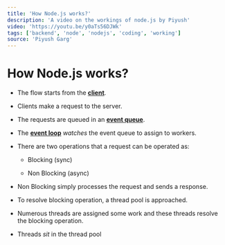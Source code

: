 ```yaml
---
title: 'How Node.js works?'
description: 'A video on the workings of node.js by Piyush'
video: 'https://youtu.be/y0aTs56DJWk'
tags: ['backend', 'node', 'nodejs', 'coding', 'working']
source: 'Piyush Garg'
---
```


# How Node.js works?

- The flow starts from the <u>**client**</u>.

- Clients make a request to the server.

- The requests are queued in an <u>**event queue**</u>.

- The <u>**event loop**</u> *watches* the event queue to assign to workers.

- There are two operations that a request can be operated as:
  
  - Blocking (sync)
  
  - Non Blocking (async)

- Non Blocking simply processes the request and sends a response.

- To resolve blocking operation, a thread pool is approached.

- Numerous threads are assigned some work and these threads resolve the blocking operation.

- Threads *sit* in the thread pool
